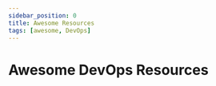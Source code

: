 ```yaml
---
sidebar_position: 0
title: Awesome Resources
tags: [awesome, DevOps]
---
```


# Awesome DevOps Resources #
